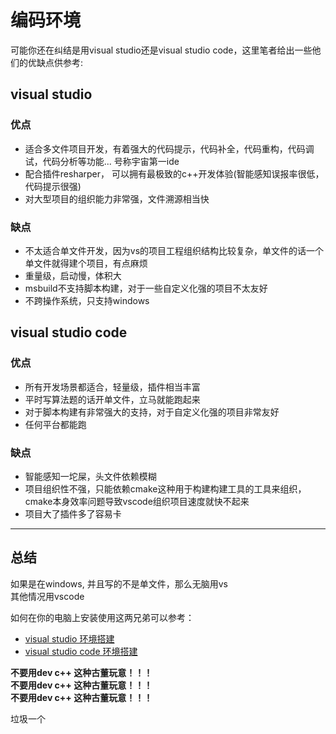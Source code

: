 ﻿# 编码环境 

可能你还在纠结是用visual studio还是visual studio code，这里笔者给出一些他们的优缺点供参考:

## visual studio

### 优点

* 适合多文件项目开发，有着强大的代码提示，代码补全，代码重构，代码调试，代码分析等功能... 号称宇宙第一ide  
* 配合插件resharper， 可以拥有最极致的c++开发体验(智能感知误报率很低，代码提示很强)  
* 对大型项目的组织能力非常强，文件溯源相当快

### 缺点

* 不太适合单文件开发，因为vs的项目工程组织结构比较复杂，单文件的话一个单文件就得建个项目，有点麻烦  
* 重量级，启动慢，体积大  
* msbuild不支持脚本构建，对于一些自定义化强的项目不太友好  
* 不跨操作系统，只支持windows  

## visual studio code

### 优点 

* 所有开发场景都适合，轻量级，插件相当丰富  
* 平时写算法题的话开单文件，立马就能跑起来  
* 对于脚本构建有非常强大的支持，对于自定义化强的项目非常友好  
* 任何平台都能跑

### 缺点

* 智能感知一坨屎，头文件依赖模糊
* 项目组织性不强，只能依赖cmake这种用于构建构建工具的工具来组织，cmake本身效率问题导致vscode组织项目速度就快不起来
* 项目大了插件多了容易卡

---

## 总结

如果是在windows, 并且写的不是单文件，那么无脑用vs  
其他情况用vscode  

如何在你的电脑上安装使用这两兄弟可以参考：  
* [visual studio 环境搭建](../visual_studio配置/main.md)  
* [visual studio code 环境搭建](../vscode配置/main.md)  

**不要用dev c++ 这种古董玩意！！！**  
**不要用dev c++ 这种古董玩意！！！**  
**不要用dev c++ 这种古董玩意！！！**   

垃圾一个